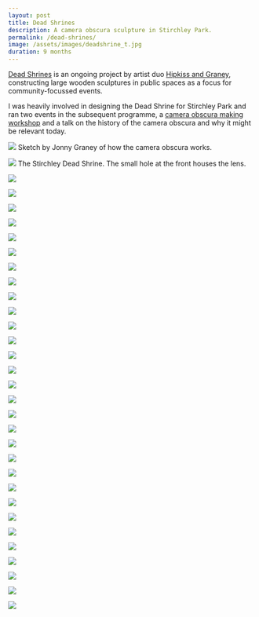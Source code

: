 ```yaml
---
layout: post
title: Dead Shrines
description: A camera obscura sculpture in Stirchley Park.
permalink: /dead-shrines/
image: /assets/images/deadshrine_t.jpg
duration: 9 months
---
```


[Dead Shrines](https://www.hipkissandgraney.com/the-dead-shrines-project) is an ongoing project by artist duo [Hipkiss and Graney](https://www.hipkissandgraney.com/), constructing large wooden sculptures in public spaces as a focus for community-focussed events. 

I was heavily involved in designing the Dead Shrine for Stirchley Park and ran two events in the subsequent programme, a [camera obscura making workshop](https://www.instagram.com/p/Byfe0_sl0-y/) and a talk on the history of the camera obscura and why it might be relevant today. 

![](http://art.peteashton.com/assets/images/deadshines00001.jpg)
Sketch by Jonny Graney of how the camera obscura works.

![](http://art.peteashton.com/assets/images/deadshines00002.jpg)
The Stirchley Dead Shrine. The small hole at the front houses the lens. 

![](http://art.peteashton.com/assets/images/deadshines00003.jpg)

![](http://art.peteashton.com/assets/images/deadshines00004.jpg)

![](http://art.peteashton.com/assets/images/deadshines00005.jpg)

![](http://art.peteashton.com/assets/images/deadshines00006.jpg)

![](http://art.peteashton.com/assets/images/deadshines00007.jpg)

![](http://art.peteashton.com/assets/images/deadshines00008.jpg)

![](http://art.peteashton.com/assets/images/deadshines00009.jpg)

![](http://art.peteashton.com/assets/images/deadshines00010.jpg)

![](http://art.peteashton.com/assets/images/deadshines00011.jpg)

![](http://art.peteashton.com/assets/images/deadshines00012.jpg)

![](http://art.peteashton.com/assets/images/deadshines00013.jpg)

![](http://art.peteashton.com/assets/images/deadshines00014.jpg)

![](http://art.peteashton.com/assets/images/deadshines00015.jpg)

![](http://art.peteashton.com/assets/images/deadshines00016.jpg)

![](http://art.peteashton.com/assets/images/deadshines00017.jpg)

![](http://art.peteashton.com/assets/images/deadshines00018.jpg)

![](http://art.peteashton.com/assets/images/deadshines00019.jpg)

![](http://art.peteashton.com/assets/images/deadshines00020.jpg)

![](http://art.peteashton.com/assets/images/deadshines00021.jpg)

![](http://art.peteashton.com/assets/images/deadshines00022.jpg)

![](http://art.peteashton.com/assets/images/deadshines00023.jpg)

![](http://art.peteashton.com/assets/images/deadshines00024.jpg)

![](http://art.peteashton.com/assets/images/deadshines00025.jpg)

![](http://art.peteashton.com/assets/images/deadshines00026.jpg)

![](http://art.peteashton.com/assets/images/deadshines00027.jpg)

![](http://art.peteashton.com/assets/images/deadshines00028.jpg)

![](http://art.peteashton.com/assets/images/deadshines00029.jpg)

![](http://art.peteashton.com/assets/images/deadshines00030.jpg)

![](http://art.peteashton.com/assets/images/deadshines00031.jpg)

![](http://art.peteashton.com/assets/images/deadshines00032.jpg)
